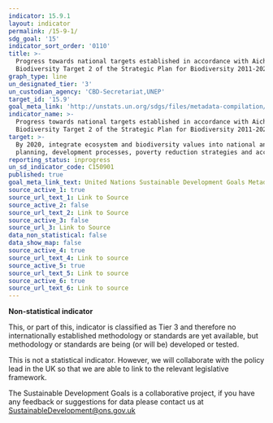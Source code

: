 ```yaml
---
indicator: 15.9.1
layout: indicator
permalink: /15-9-1/
sdg_goal: '15'
indicator_sort_order: '0110'
title: >-
  Progress towards national targets established in accordance with Aichi
  Biodiversity Target 2 of the Strategic Plan for Biodiversity 2011-2020
graph_type: line
un_designated_tier: '3'
un_custodian_agency: 'CBD-Secretariat,UNEP'
target_id: '15.9'
goal_meta_link: 'http://unstats.un.org/sdgs/files/metadata-compilation/Metadata-Goal-15.pdf'
indicator_name: >-
  Progress towards national targets established in accordance with Aichi
  Biodiversity Target 2 of the Strategic Plan for Biodiversity 2011-2020
target: >-
  By 2020, integrate ecosystem and biodiversity values into national and local
  planning, development processes, poverty reduction strategies and accounts
reporting_status: inprogress
un_sd_indicator_code: C150901
published: true
goal_meta_link_text: United Nations Sustainable Development Goals Metadata (pdf 456kB)
source_active_1: true
source_url_text_1: Link to Source
source_active_2: false
source_url_text_2: Link to Source
source_active_3: false
source_url_3: Link to Source
data_non_statistical: false
data_show_map: false
source_active_4: true
source_url_text_4: Link to source
source_active_5: true
source_url_text_5: Link to source
source_active_6: true
source_url_text_6: Link to source
---
```

**Non-statistical indicator**               

This, or part of this, indicator is classified as Tier 3 and therefore no internationally established methodology or standards are yet available, but methodology or standards are being (or will be) developed or tested.

This is not a statistical indicator. However, we will collaborate with the policy lead in the UK so that we are able to link to the relevant legislative framework.

The Sustainable Development Goals is a collaborative project, if you have any feedback or suggestions for data please contact us at <SustainableDevelopment@ons.gov.uk>
